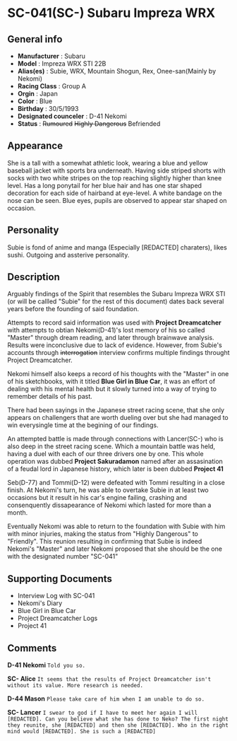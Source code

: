 # SC-041(SC-) Subaru Impreza WRX

## General info

- **Manufacturer** : Subaru
- **Model** : Impreza WRX STI 22B
- **Alias(es)** : Subie, WRX, Mountain Shogun, Rex, Onee-san(Mainly by Nekomi)
- **Racing Class** : Group A
- **Orgin** : Japan
- **Color** : Blue
- **Birthday** : 30/5/1993
- **Designated counceler** : D-41 Nekomi
- **Status** : ~~Rumoured~~ ~~Highly Dangerous~~ Befriended

## Appearance

She is a tall with a somewhat athletic look, wearing a blue and yellow baseball jacket with sports bra underneath. Having side striped shorts with socks with two white stripes on the top reaching slightly higher than knee level.
Has a long ponytail for her blue hair and has one star shaped decoration for each side of hairband at eye-level.
A white bandage on the nose can be seen.
Blue eyes, pupils are observed to appear star shaped on occasion.

## Personality

Subie is fond of anime and manga (Especially [REDACTED] charaters), likes sushi. Outgoing and assterive personality.

## Description

Arguably findings of the Spirit that resembles the Subaru Impreza WRX STI (or will be callled "Subie" for the rest of this document) dates back several years before the founding of said foundation.

Attempts to record said information was used with **Project Dreamcatcher** with attempts to obtian Nekomi(D-41)'s lost memory of his so called "Master" through dream reading, and later through brainwave analysis.
Results were inconclusive due to lack of evidence.
However, from Subie's accounts through ~~interrogation~~ interview confirms multiple findings throught Project Dreamcatcher.

Nekomi himself also keeps a record of his thoughts with the "Master" in one of his sketchbooks, with it titled **Blue Girl in Blue Car**, it was an effort of dealing with his mental health but it slowly turned into a way of trying to remember details of his past.

There had been sayings in the Japanese street racing scene, that she only appears on challengers that are worth dueling over but she had managed to win everysingle time at the begining of our findings.

An attempted battle is made through connections with Lancer(SC-) who is also deep in the street racing scene. 
Which a mountain battle was held, having a duel with each of our three drivers one by one.
This whole operation was dubbed **Project Sakuradamon** named after an assasination of a feudal lord in Japanese history, which later is been dubbed **Project 41**

Seb(D-77) and Tommi(D-12) were defeated with Tommi resulting in a close finish.
At Nekomi's turn, he was able to overtake Subie in at least two occasions but it result in his car's engine failing, crashing and consenquently dissapearance of Nekomi which lasted for more than a month.

Eventually Nekomi was able to return to the foundation with Subie with him with minor injuries, making the status from "Highly Dangerous" to "Friendly".
This reunion resulting in confirming that Subie is indeed Nekomi's "Master" and later Nekomi proposed that she should be the one with the designated number "SC-041"

## Supporting Documents

- Interview Log with SC-041
- Nekomi's Diary
- Blue Girl in Blue Car
- Project Dreamcatcher Logs
- Project 41

## Comments

**D-41 Nekomi** 
`` Told you so. ``

**SC- Alice**
`` It seems that the results of Project Dreamcatcher isn't without its value. More research is needed. ``

**D-44 Mason**
`` Please take care of him when I am unable to do so. ``

**SC- Lancer**
`` I swear to god if I have to meet her again I will [REDACTED]. Can you believe what she has done to Neko?
The first night they reunite, she [REDACTED] and then she [REDACTED]. Who in the right mind would [REDACTED].
She is such a [REDACTED] ``